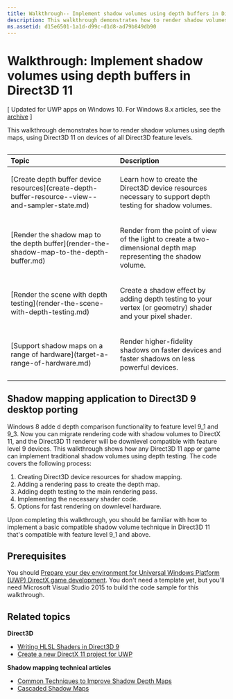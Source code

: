 ```yaml
---
title: Walkthrough-- Implement shadow volumes using depth buffers in Direct3D 11
description: This walkthrough demonstrates how to render shadow volumes using depth maps, using Direct3D 11 on devices of all Direct3D feature levels.
ms.assetid: d15e6501-1a1d-d99c-d1d8-ad79b849db90
---
```


# Walkthrough: Implement shadow volumes using depth buffers in Direct3D 11


\[ Updated for UWP apps on Windows 10. For Windows 8.x articles, see the [archive](http://go.microsoft.com/fwlink/p/?linkid=619132) \]

This walkthrough demonstrates how to render shadow volumes using depth maps, using Direct3D 11 on devices of all Direct3D feature levels.
## 
<table>
<colgroup>
<col width="50%" />
<col width="50%" />
</colgroup>
<thead>
<tr class="header">
<th align="left">Topic</th>
<th align="left">Description</th>
</tr>
</thead>
<tbody>
<tr class="odd">
<td align="left"><p>[Create depth buffer device resources](create-depth-buffer-resource--view--and-sampler-state.md)</p></td>
<td align="left"><p>Learn how to create the Direct3D device resources necessary to support depth testing for shadow volumes.</p></td>
</tr>
<tr class="even">
<td align="left"><p>[Render the shadow map to the depth buffer](render-the-shadow-map-to-the-depth-buffer.md)</p></td>
<td align="left"><p>Render from the point of view of the light to create a two-dimensional depth map representing the shadow volume.</p></td>
</tr>
<tr class="odd">
<td align="left"><p>[Render the scene with depth testing](render-the-scene-with-depth-testing.md)</p></td>
<td align="left"><p>Create a shadow effect by adding depth testing to your vertex (or geometry) shader and your pixel shader.</p></td>
</tr>
<tr class="even">
<td align="left"><p>[Support shadow maps on a range of hardware](target-a-range-of-hardware.md)</p></td>
<td align="left"><p>Render higher-fidelity shadows on faster devices and faster shadows on less powerful devices.</p></td>
</tr>
</tbody>
</table>

 

## Shadow mapping application to Direct3D 9 desktop porting


Windows 8 adde d depth comparison functionality to feature level 9\_1 and 9\_3. Now you can migrate rendering code with shadow volumes to DirectX 11, and the Direct3D 11 renderer will be downlevel compatible with feature level 9 devices. This walkthrough shows how any Direct3D 11 app or game can implement traditional shadow volumes using depth testing. The code covers the following process:

1.  Creating Direct3D device resources for shadow mapping.
2.  Adding a rendering pass to create the depth map.
3.  Adding depth testing to the main rendering pass.
4.  Implementing the necessary shader code.
5.  Options for fast rendering on downlevel hardware.

Upon completing this walkthrough, you should be familiar with how to implement a basic compatible shadow volume technique in Direct3D 11 that's compatible with feature level 9\_1 and above.

## Prerequisites


You should [Prepare your dev environment for Universal Windows Platform (UWP) DirectX game development](prepare-your-dev-environment-for-windows-store-directx-game-development.md). You don't need a template yet, but you'll need Microsoft Visual Studio 2015 to build the code sample for this walkthrough.

## Related topics


**Direct3D**

* [Writing HLSL Shaders in Direct3D 9](https://msdn.microsoft.com/library/windows/desktop/bb944006)
* [Create a new DirectX 11 project for UWP](user-interface.md)

**Shadow mapping technical articles**

* [Common Techniques to Improve Shadow Depth Maps](https://msdn.microsoft.com/library/windows/desktop/ee416324)
* [Cascaded Shadow Maps](https://msdn.microsoft.com/library/windows/desktop/ee416307)

 

 






<!--HONumber=May16_HO4-->


